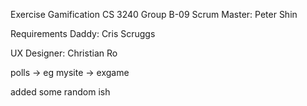 Exercise Gamification
CS 3240 Group B-09
Scrum Master: Peter Shin

Requirements Daddy: Cris Scruggs

UX Designer: Christian Ro

polls -> eg
mysite -> exgame

added some random ish